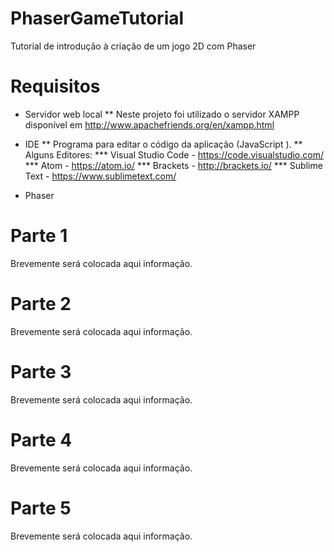 # PhaserGameTutorial
 Tutorial de introdução à criação de um jogo 2D com Phaser

# Requisitos
* Servidor web local
** Neste projeto foi utilizado o servidor XAMPP disponível em http://www.apachefriends.org/en/xampp.html
* IDE 
** Programa para editar o código da aplicação (JavaScript ).
** Alguns Editores:
*** Visual Studio Code - https://code.visualstudio.com/
*** Atom - https://atom.io/
*** Brackets - http://brackets.io/
*** Sublime Text - https://www.sublimetext.com/

* Phaser

# Parte 1
Brevemente será colocada aqui informação.

# Parte 2
Brevemente será colocada aqui informação.

# Parte 3
Brevemente será colocada aqui informação.

# Parte 4
Brevemente será colocada aqui informação.

# Parte 5
Brevemente será colocada aqui informação.